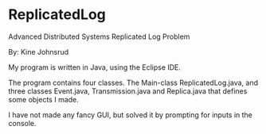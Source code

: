 ReplicatedLog
=============

Advanced Distributed Systems
Replicated Log Problem

By: Kine Johnsrud

My program is written in Java, using the Eclipse IDE.

The program contains four classes. The Main-class ReplicatedLog.java, and three classes Event.java, Transmission.java and Replica.java that defines some objects I made.

I have not made any fancy GUI, but solved it by prompting for inputs in the console.
